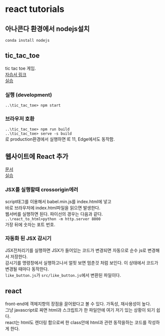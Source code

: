# react tutorials
## 아나콘다 환경에서 nodejs설치
`conda install nodejs`  
## tic_tac_toe
tic tac toe 게임.  
[자습서 링크](https://ko.reactjs.org/tutorial/tutorial.html)  
[실습](./tic_tac_toe)  
### 실행 (development)
`..\tic_tac_toe> npm start`  
### 브라우저 호환
`..\tic_tac_toe> npm run build`  
`..\tic_tac_toe> serve -s build`  
로 production환경에서 실행하면 IE 11, Edge에서도 동작함.  
## 웹사이트에 React 추가
[문서](https://ko.reactjs.org/docs/add-react-to-a-website.html)  
[실습](./react_to_html)  
### JSX를 실행할때 crossorigin에러
script태그를 이용해서 babel.min.js를 index.html에 넣고  
바로 브라우저에 index.html파일을 읽으면 발생한다.  
웹서버를 실행하면 된다. 파이선의 경우는 다음과 같다.  
`..\react_to_html>python -m http.server 8000`  
가장 뒤에 숫자는 포트 번호.  
### 자동화 된 JSX 감시기
JSX전처리기를 실행하면 JSX가 들어있는 코드가 변경되면 자동으로 순수 js로 변경해서 저장한다.  
감시기를 명령창에서 실행하고나서 얼핏 보면 멈춘것 처럼 보인다. 이 상태에서 코드가 변경될 때마다 동작한다.  
`like_button.js`가 `src/like_button.js`에서 변환된 파일이다.  
## react
front-end에 객체지향의 장점을 끌어왔다고 볼 수 있다. 가독성, 재사용성이 높다.  
그냥 javascript로 짜면 html과 스크립트가 한 파일안에 여기 저기 있는 상황이 되기 쉽다.  
react는 html도 렌더링 함으로써 한 class안에 html과 관련 동작을하는 코드를 작성하게 한다.  